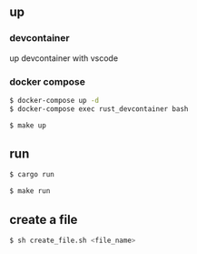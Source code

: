 ## up

### devcontainer

up devcontainer with vscode

### docker compose

```bash
$ docker-compose up -d
$ docker-compose exec rust_devcontainer bash
```

```bash
$ make up
```

## run

```bash
$ cargo run
```

```bash
$ make run
```

## create a file

```bash
$ sh create_file.sh <file_name>
```
